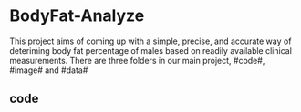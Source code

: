 # BodyFat-Analyze
This project aims of coming up with a simple, precise, and accurate way of deteriming body fat percentage of males based on readily available clinical measurements. There are three folders in our main project, #code#, #image# and #data#
## code


